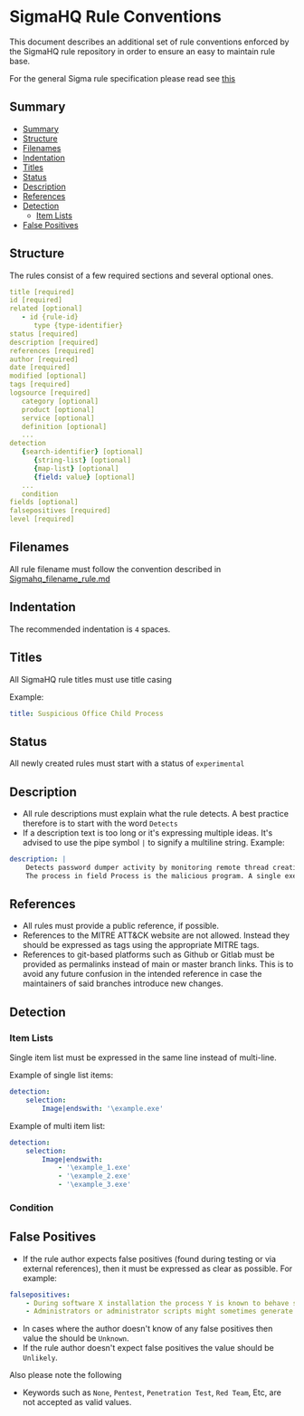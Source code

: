 # SigmaHQ Rule Conventions <!-- omit in toc -->

This document describes an additional set of rule conventions enforced by the SigmaHQ rule repository in order to ensure an easy to maintain rule base. 

For the general Sigma rule specification please read see [this](/specification/sigma_rules.md)

## Summary

- [Summary](#summary)
- [Structure](#structure)
- [Filenames](#filenames)
- [Indentation](#indentation)
- [Titles](#titles)
- [Status](#status)
- [Description](#description)
- [References](#references)
- [Detection](#detection)
  - [Item Lists](#item-lists)
- [False Positives](#false-positives)

## Structure

The rules consist of a few required sections and several optional ones.

```yaml
title [required]
id [required]
related [optional]
   - id {rule-id}
      type {type-identifier}
status [required]
description [required]
references [required]
author [required]
date [required]
modified [optional]
tags [required]
logsource [required]
   category [optional]
   product [optional]
   service [optional]
   definition [optional]
   ...
detection
   {search-identifier} [optional]
      {string-list} [optional]
      {map-list} [optional]
      {field: value} [optional]
   ...
   condition
fields [optional]
falsepositives [required]
level [required]
```

## Filenames

All rule filename must follow the convention described in [Sigmahq_filename_rule.md](./Sigmahq_filename_rule.md)

## Indentation

The recommended indentation is `4` spaces.

## Titles

All SigmaHQ rule titles must use title casing

Example:

```yml
title: Suspicious Office Child Process
```

## Status

All newly created rules must start with a status of `experimental`

## Description

- All rule descriptions must explain what the rule detects. A best practice therefore is to start with the word `Detects`
- If a description text is too long or it's expressing multiple ideas. It's advised to use the pipe symbol `|` to signify a multiline string. Example:

```yml
description: |
    Detects password dumper activity by monitoring remote thread creation EventID 8 in combination with the lsass.exe process as TargetImage.
    The process in field Process is the malicious program. A single execution can lead to hundreds of events.
``` 

## References

- All rules must provide a public reference, if possible.
- References to the MITRE ATT&CK website are not allowed. Instead they should be expressed as tags using the appropriate MITRE tags.
- References to git-based platforms such as Github or Gitlab must be provided as permalinks instead of main or master branch links. This is to avoid any future confusion in the intended reference in case the maintainers of said branches introduce new changes.

## Detection

### Item Lists

Single item list must be expressed in the same line instead of multi-line.

Example of single list items:

```yml
detection:
    selection:
        Image|endswith: '\example.exe'
```

Example of multi item list:

```yml
detection:
    selection:
        Image|endswith:
            - '\example_1.exe'
            - '\example_2.exe'
            - '\example_3.exe'
```

### Condition



## False Positives

- If the rule author expects false positives (found during testing or via external references), then it must be expressed as clear as possible. For example:

```yml
falsepositives:
    - During software X installation the process Y is known to behave similarly as Z 
    - Administrators or administrator scripts might sometimes generate similar activity
```

- In cases where the author doesn't know of any false positives then value the should be `Unknown`.
- If the rule author doesn't expect false positives the value should be `Unlikely`.

Also please note the following

- Keywords such as `None`, `Pentest`, `Penetration Test`, `Red Team`, Etc, are not accepted as valid values.
